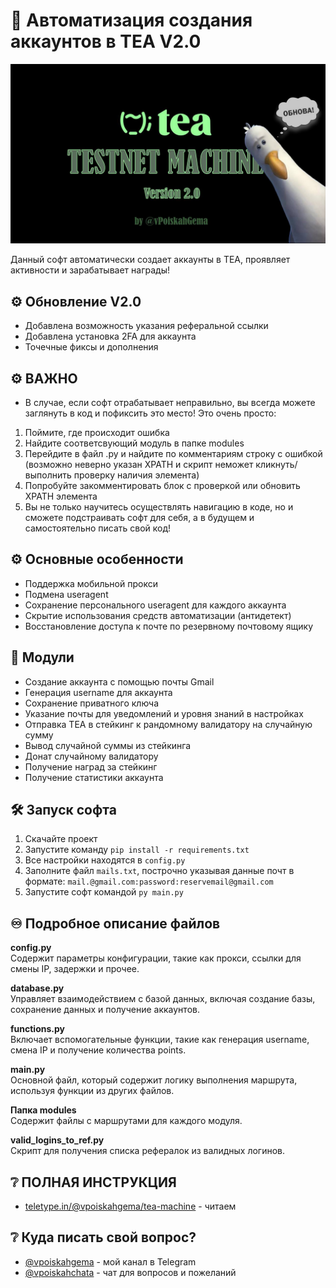 # 🌱 Автоматизация создания аккаунтов в TEA V2.0

![Logo](tea-v2.jpg)


Данный софт автоматически создает аккаунты в TEA, проявляет активности и зарабатывает награды!

## ⚙️ Обновление V2.0
- Добавлена возможность указания реферальной ссылки
- Добавлена установка 2FA для аккаунта
- Точечные фиксы и дополнения

## ⚙️ ВАЖНО
- В случае, если софт отрабатывает неправильно, вы всегда можете заглянуть в код и пофиксить это место!
Это очень просто:
1. Поймите, где происходит ошибка
2. Найдите соответсвующий модуль в папке modules
3. Перейдите в файл .py и найдите по комментариям строку с ошибкой (возможно неверно указан XPATH и скрипт неможет кликнуть/выполнить проверку наличия элемента)
4. Попробуйте закомментировать блок с проверкой или обновить XPATH элемента
5. Вы не только научитесь осуществлять навигацию в коде, но и сможете подстраивать софт для себя, а в будущем и самостоятельно писать свой код!

## ⚙️ Основные особенности
- Поддержка мобильной прокси
- Подмена useragent
- Сохранение персонального useragent для каждого аккаунта
- Скрытие использования средств автоматизации (антидетект)
- Восстановление доступа к почте по резервному почтовому ящику

## 🧩 Модули
- Создание аккаунта с помощью почты Gmail
- Генерация username для аккаунта
- Сохранение приватного ключа
- Указание почты для уведомлений и уровня знаний в настройках
- Отправка TEA в стейкинг к рандомному валидатору на случайную сумму
- Вывод случайной суммы из стейкинга
- Донат случайному валидатору
- Получение наград за стейкинг
- Получение статистики аккаунта

## 🛠️ Запуск софта
1. Скачайте проект
2. Запустите команду `pip install -r requirements.txt`
3. Все настройки находятся в `config.py`
4. Заполните файл `mails.txt`, построчно указывая данные почт в формате: `mail.@gmail.com:password:reservemail@gmail.com`
5. Запустите софт командой `py main.py`

## ♾️ Подробное описание файлов

**config.py**  
Содержит параметры конфигурации, такие как прокси, ссылки для смены IP, задержки и прочее.

**database.py**  
Управляет взаимодействием с базой данных, включая создание базы, сохранение данных и получение аккаунтов.

**functions.py**  
Включает вспомогательные функции, такие как генерация username, смена IP и получение количества points.

**main.py**  
Основной файл, который содержит логику выполнения маршрута, используя функции из других файлов.

**Папка modules**  
Содержит файлы с маршрутами для каждого модуля.

**valid_logins_to_ref.py**  
Скрипт для получения списка рефералок из валидных логинов.

## ❔ ПОЛНАЯ ИНСТРУКЦИЯ
- [teletype.in/@vpoiskahgema/tea-machine]([https://t.me/vpoiskahgema](https://teletype.in/@vpoiskahgema/tea-machine)) - читаем


## ❔ Куда писать свой вопрос?
- [@vpoiskahgema](https://t.me/vpoiskahgema) - мой канал в Telegram
- [@vpoiskahchata](https://t.me/vpoiskahchata) - чат для вопросов и пожеланий
